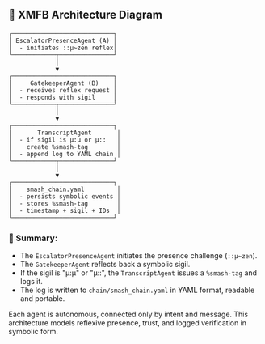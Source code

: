 ## 🔧 XMFB Architecture Diagram

```
┌────────────────────────────┐
│ EscalatorPresenceAgent (A) │
│  - initiates ::μ~zen reflex│
└────────────┬───────────────┘
             │
             ▼
┌────────────────────────────┐
│     GatekeeperAgent (B)    │
│  - receives reflex request │
│  - responds with sigil     │
└────────────┬───────────────┘
             │
             ▼
┌────────────────────────────┐
│       TranscriptAgent       │
│  - if sigil is μ:μ or μ::   │
│    create %smash-tag        │
│  - append log to YAML chain │
└────────────┬───────────────┘
             │
             ▼
┌────────────────────────────┐
│    smash_chain.yaml         │
│  - persists symbolic events │
│  - stores %smash-tag        │
│  - timestamp + sigil + IDs  │
└────────────────────────────┘
```

### 🧠 Summary:

* The `EscalatorPresenceAgent` initiates the presence challenge (`::μ~zen`).
* The `GatekeeperAgent` reflects back a symbolic sigil.
* If the sigil is "μ:μ" or "μ::", the `TranscriptAgent` issues a `%smash-tag` and logs it.
* The log is written to `chain/smash_chain.yaml` in YAML format, readable and portable.

Each agent is autonomous, connected only by intent and message.
This architecture models reflexive presence, trust, and logged verification in symbolic form.

